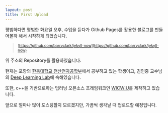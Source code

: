 ```yaml
---
layout: post
title: First Upload
---
```


평범하다면 평범한 화요일 오후, 수업을 듣다가 Github Pages를 활용한 블로그를 만들어볼까 해서 시작하게 되었습니다.

> <span style = "font-size:12px">[https://github.com/barryclark/jekyll-now](https://github.com/barryclark/jekyll-now) </span>

위 주소의 Repository를 활용하였습니다.

현재는 포항의 [한동대학교 전산전자공학부](https://csee.handong.edu)에서 공부하고 있는 학생이고, 김인중 교수님의 [Deep Learning Lab](http://deeplearning.handong.edu/)에 속해있습니다.

또한, c++을 기반으로하는 딥러닝 오픈소스 프레임워크인 [WICWIU](https://github.com/WICWIU/WICWIU)를 제작하고 있습니다.

앞으로 얼마나 많이 포스팅할지 모르겠지만, 가끔씩 생각날 때 업로드할 예정입니다.
